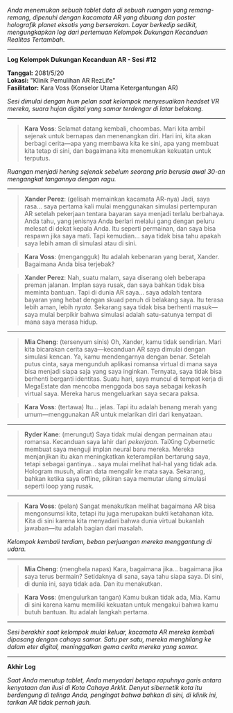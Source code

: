 _Anda menemukan sebuah tablet data di sebuah ruangan yang remang-remang, dipenuhi dengan kacamata AR yang dibuang dan poster holografik planet eksotis yang berserakan. Layar berkedip sedikit, mengungkapkan log dari pertemuan Kelompok Dukungan Kecanduan Realitas Tertambah._

---

**Log Kelompok Dukungan Kecanduan AR - Sesi #12**

**Tanggal:** 2081/5/20  
**Lokasi:** "Klinik Pemulihan AR RezLife"  
**Fasilitator:** Kara Voss (Konselor Utama Ketergantungan AR)

_Sesi dimulai dengan hum pelan saat kelompok menyesuaikan headset VR mereka, suara hujan digital yang samar terdengar di latar belakang._

---

> **Kara Voss**: Selamat datang kembali, choombas. Mari kita ambil sejenak untuk bernapas dan menenangkan diri. Hari ini, kita akan berbagi cerita—apa yang membawa kita ke sini, apa yang membuat kita tetap di sini, dan bagaimana kita menemukan kekuatan untuk terputus.

_Ruangan menjadi hening sejenak sebelum seorang pria berusia awal 30-an mengangkat tangannya dengan ragu._

---

> **Xander Perez**: (gelisah memainkan kacamata AR-nya) Jadi, saya rasa... saya pertama kali mulai menggunakan simulasi pertempuran AR setelah pekerjaan tentara bayaran saya menjadi terlalu berbahaya. Anda tahu, yang jenisnya Anda berlari melalui gang dengan peluru melesat di dekat kepala Anda. Itu seperti permainan, dan saya bisa respawn jika saya mati. Tapi kemudian... saya tidak bisa tahu apakah saya lebih aman di simulasi atau di sini.

> **Kara Voss**: (mengangguk) Itu adalah kebenaran yang berat, Xander. Bagaimana Anda bisa terjebak?

> **Xander Perez**: Nah, suatu malam, saya diserang oleh beberapa preman jalanan. Implan saya rusak, dan saya bahkan tidak bisa meminta bantuan. Tapi di dunia AR saya... saya adalah tentara bayaran yang hebat dengan skuad penuh di belakang saya. Itu terasa lebih aman, lebih _nyata_. Sekarang saya tidak bisa berhenti masuk—saya mulai berpikir bahwa simulasi adalah satu-satunya tempat di mana saya merasa hidup.

---

> **Mia Cheng**: (tersenyum sinis) Oh, Xander, kamu tidak sendirian. Mari kita bicarakan cerita saya—kecanduan AR saya dimulai dengan simulasi kencan. Ya, kamu mendengarnya dengan benar. Setelah putus cinta, saya mengunduh aplikasi romansa virtual di mana saya bisa menjadi siapa saja yang saya inginkan. Ternyata, saya tidak bisa berhenti berganti identitas. Suatu hari, saya muncul di tempat kerja di MegaEstate dan mencoba menggoda bos saya sebagai kekasih virtual saya. Mereka harus mengeluarkan saya secara paksa.

> **Kara Voss**: (tertawa) Itu... jelas. Tapi itu adalah benang merah yang umum—menggunakan AR untuk melarikan diri dari kenyataan.

---

> **Ryder Kane**: (merungut) Saya tidak mulai dengan permainan atau romansa. Kecanduan saya lahir dari _pekerjaan_. TaiXing Cybernetic membuat saya menguji implan neural baru mereka. Mereka menjanjikan itu akan meningkatkan keterampilan bertarung saya, tetapi sebagai gantinya... saya mulai melihat hal-hal yang tidak ada. Hologram musuh, aliran data mengalir ke mata saya. Sekarang, bahkan ketika saya offline, pikiran saya memutar ulang simulasi seperti loop yang rusak.

---

> **Kara Voss**: (pelan) Sangat menakutkan melihat bagaimana AR bisa mengonsumsi kita, tetapi itu juga merupakan bukti ketahanan kita. Kita di sini karena kita menyadari bahwa dunia virtual bukanlah jawaban—itu adalah bagian dari masalah.

_Kelompok kembali terdiam, beban perjuangan mereka menggantung di udara._

---

> **Mia Cheng**: (menghela napas) Kara, bagaimana jika... bagaimana jika saya terus bermain? Setidaknya di sana, saya tahu siapa saya. Di sini, di dunia ini, saya tidak ada. Dan itu menakutkan.

> **Kara Voss**: (mengulurkan tangan) Kamu bukan tidak ada, Mia. Kamu di sini karena kamu memiliki kekuatan untuk mengakui bahwa kamu butuh bantuan. Itu adalah langkah pertama.

---

_Sesi berakhir saat kelompok mulai keluar, kacamata AR mereka kembali dipasang dengan cahaya samar. Satu per satu, mereka menghilang ke dalam eter digital, meninggalkan gema cerita mereka yang samar._

---

**Akhir Log**

_Saat Anda menutup tablet, Anda menyadari betapa rapuhnya garis antara kenyataan dan ilusi di Kota Cahaya Arklit. Denyut sibernetik kota itu berdengung di telinga Anda, pengingat bahwa bahkan di sini, di klinik ini, tarikan AR tidak pernah jauh._
